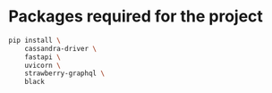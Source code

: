 # Packages required for the project

```bash
pip install \
    cassandra-driver \
    fastapi \
    uvicorn \
    strawberry-graphql \
    black
```